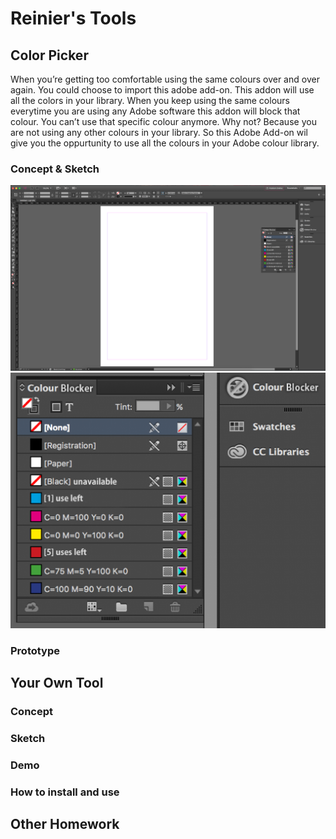 # Reinier's Tools

## Color Picker
When you’re getting too comfortable using the same colours over and over again. You could choose to import this adobe add-on. This addon will use all the colors in your library. When you keep using the same colours everytime you are using any Adobe software this addon will block that colour. You can’t use that specific colour anymore. Why not? Because you are not using any other colours in your library. So this Adobe Add-on wil give you the oppurtunity to use all the colours in your Adobe colour library.

### Concept & Sketch
![](Reinier/cp_inprog.png)
![](Reinier/cp_sidebar.png)
### Prototype

## Your Own Tool

### Concept

### Sketch

### Demo

### How to install and use

## Other Homework

